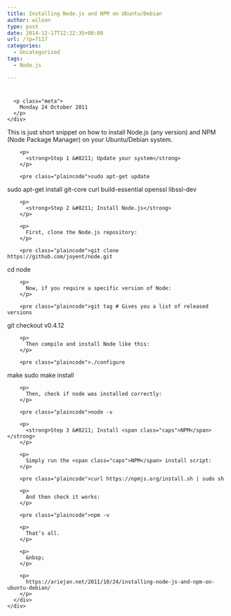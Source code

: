 ```yaml
---
title: Installing Node.js and NPM on Ubuntu/Debian
author: wiloon
type: post
date: 2014-12-17T12:22:35+00:00
url: /?p=7117
categories:
  - Uncategorized
tags:
  - Node.js

---
```

<div class="row">
  <div class="col-sm-12">
    <div class="post">
      <h1 class="title">
      </h1>
      
      <p class="meta">
        Monday 24 October 2011
      </p>
    </div>
  </div>
</div>

<div class="row">
  <div class="col-sm-12">
    <div class="post">
      <div class="body">
        <p>
          This is just short snippet on how to install Node.js (any version) and <span class="caps">NPM</span> (Node Package Manager) on your Ubuntu/Debian system.
        </p>
        
        <p>
          <strong>Step 1 &#8211; Update your system</strong>
        </p>
        
        <pre class="plaincode">sudo apt-get update
sudo apt-get install git-core curl build-essential openssl libssl-dev
</pre>
        
        <p>
          <strong>Step 2 &#8211; Install Node.js</strong>
        </p>
        
        <p>
          First, clone the Node.js repository:
        </p>
        
        <pre class="plaincode">git clone https://github.com/joyent/node.git
cd node
</pre>
        
        <p>
          Now, if you require a specific version of Node:
        </p>
        
        <pre class="plaincode">git tag # Gives you a list of released versions
git checkout v0.4.12
</pre>
        
        <p>
          Then compile and install Node like this:
        </p>
        
        <pre class="plaincode">./configure
make
sudo make install
</pre>
        
        <p>
          Then, check if node was installed correctly:
        </p>
        
        <pre class="plaincode">node -v
</pre>
        
        <p>
          <strong>Step 3 &#8211; Install <span class="caps">NPM</span></strong>
        </p>
        
        <p>
          Simply run the <span class="caps">NPM</span> install script:
        </p>
        
        <pre class="plaincode">curl https://npmjs.org/install.sh | sudo sh
</pre>
        
        <p>
          And then check it works:
        </p>
        
        <pre class="plaincode">npm -v
</pre>
        
        <p>
          That’s all.
        </p>
        
        <p>
          &nbsp;
        </p>
        
        <p>
          https://ariejan.net/2011/10/24/installing-node-js-and-npm-on-ubuntu-debian/
        </p>
      </div>
    </div>
  </div>
</div>